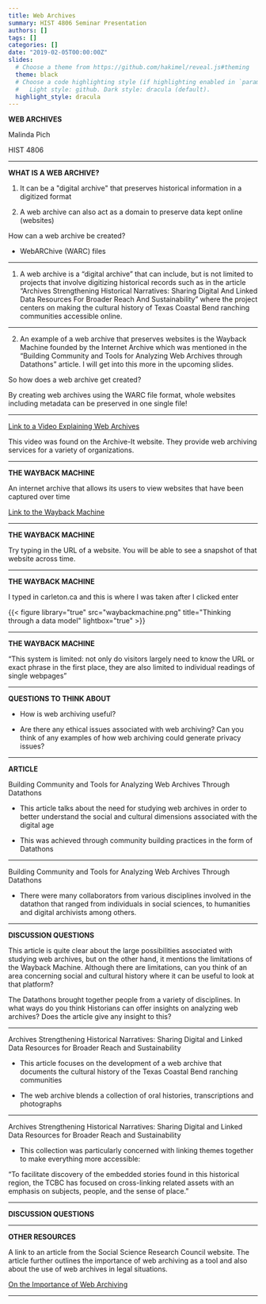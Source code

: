 ```yaml
---
title: Web Archives
summary: HIST 4806 Seminar Presentation
authors: []
tags: []
categories: []
date: "2019-02-05T00:00:00Z"
slides:
  # Choose a theme from https://github.com/hakimel/reveal.js#theming
  theme: black
  # Choose a code highlighting style (if highlighting enabled in `params.toml`)
  #   Light style: github. Dark style: dracula (default).
  highlight_style: dracula
---
```


**WEB ARCHIVES**

Malinda Pich

HIST 4806 

---

**WHAT IS A WEB ARCHIVE?**

1. It can be a "digital archive" that preserves historical information in a digitized format

2. A web archive can also act as a domain to preserve data kept online (websites)

How can a web archive be created?

* WebARChive (WARC) files

---

1. A web archive is a “digital archive” that can include, but is not limited to projects that involve digitizing historical records such as in the article “Archives Strengthening Historical Narratives: Sharing Digital And Linked Data Resources For Broader Reach And Sustainability” where the project centers on making the cultural history of Texas Coastal Bend ranching communities accessible online.

---

2. An example of a web archive that preserves websites is  the Wayback Machine founded by the Internet Archive which was mentioned in the “Building Community and Tools for Analyzing Web Archives through Datathons” article. I will get into this more in the upcoming slides. 

So how does a web archive get created? 

By creating web archives using the WARC file format, whole websites including metadata can be preserved in one single file!

---

[Link to a Video Explaining Web Archives](https://archive.org/embed/IntroToAIT)

This video was found on the Archive-It website. They provide web archiving services for a variety of organizations. 

---

**THE WAYBACK MACHINE**

An internet archive that allows its users to view websites that have been captured over time

[Link to the Wayback Machine](https://web.archive.org/)

---

**THE WAYBACK MACHINE**

Try typing in the URL of a website. You will be able to see a snapshot of that website across time.

---

**THE WAYBACK MACHINE**

I typed in carleton.ca and this is where I was taken after I clicked enter

{{< figure library="true" src="waybackmachine.png" title="Thinking through a data model" lightbox="true" >}}

---

**THE WAYBACK MACHINE**

“This system is limited: not only do visitors largely need to
know the URL or exact phrase in the first place, they are also
limited to individual readings of single webpages”

---

**QUESTIONS TO THINK ABOUT**

* How is web archiving useful?

* Are there any ethical issues associated with web archiving? Can you think of any examples of how web archiving could generate privacy issues?

---

**ARTICLE**

Building Community and Tools for Analyzing Web Archives Through Datathons

* This article talks about the need for studying web archives in order to better understand the social and cultural dimensions associated with the digital age 

* This was achieved through community building practices in the form of Datathons 

---

Building Community and Tools for Analyzing Web Archives Through Datathons 

* There were many collaborators from various disciplines involved in the datathon that ranged from individuals in social sciences, to humanities and digital archivists among others.

---

**DISCUSSION QUESTIONS**

This article is quite clear about the large possibilities associated with studying web archives, but on the other hand, it mentions the limitations of the Wayback Machine. Although there are limitations, can you think of an area concerning social and cultural history where it can be useful to look at that platform?

The Datathons brought together people from a variety of disciplines. In what ways do you think Historians can offer insights on analyzing web archives? Does the article give any insight to this? 

---

Archives Strengthening Historical Narratives: Sharing Digital and Linked Data Resources for Broader Reach and Sustainability

* This article focuses on the development of a web archive that documents the cultural history of the Texas Coastal Bend ranching communities 

* The web archive blends a collection of oral histories, transcriptions and photographs

---

Archives Strengthening Historical Narratives: Sharing Digital and Linked Data Resources for Broader Reach and Sustainability

* This collection was particularly concerned with linking themes together to make everything more accessible: 

“To facilitate discovery of the embedded stories found in this historical region, the TCBC has focused on cross-linking related assets with an emphasis on subjects, people, and the sense of place.”

---

**DISCUSSION QUESTIONS**

---

**OTHER RESOURCES**

A link to an article from the Social Science Research Council website. The article further outlines the importance of web archiving as a tool and also about the use of web archives in legal situations. 

[On the Importance of Web Archiving](https://items.ssrc.org/parameters/on-the-importance-of-web-archiving/)

---

